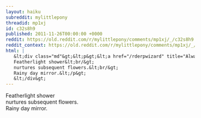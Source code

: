 ```yaml
---
layout: haiku
subreddit: mylittlepony
threadid: mp1xj
id: c32s8h9
published: 2011-11-26T00:00:00 +0000
reddit: https://old.reddit.com/r/mylittlepony/comments/mp1xj/_/c32s8h9
reddit_context: https://old.reddit.com/r/mylittlepony/comments/mp1xj/_/c32s8h9?context=3
html: |
   &lt;div class="md"&gt;&lt;p&gt;&lt;a href="/rderpwizard" title="Always Relevant / Delight In Your Imagery / Paper Bag Princess"&gt;&lt;/a&gt; 
   Featherlight shower&lt;br/&gt;
   nurtures subsequent flowers.&lt;br/&gt;
   Rainy day mirror.&lt;/p&gt;
   &lt;/div&gt;
---
```


[](/rderpwizard "Always Relevant / Delight In Your Imagery / Paper Bag Princess") 
Featherlight shower  
nurtures subsequent flowers.  
Rainy day mirror.